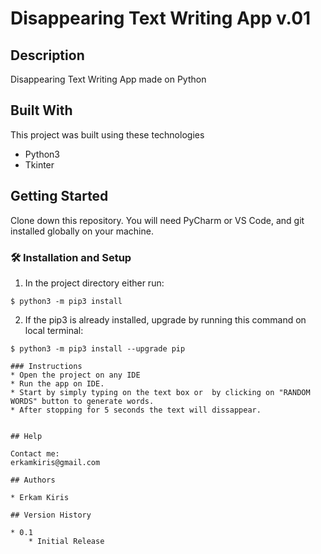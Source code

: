 # Disappearing Text Writing App v.01

## Description

Disappearing Text Writing App made on Python

## Built With
This project was built using these technologies 

- Python3
- Tkinter


## Getting Started

Clone down this repository. You will need PyCharm or VS Code, and git installed globally on your machine.

### 🛠 Installation and Setup

1. In the project directory either run: 

```
$ python3 -m pip3 install 
```

2. If the pip3 is already installed, upgrade by running this command on local terminal: 

```
$ python3 -m pip3 install --upgrade pip
```

```
### Instructions
* Open the project on any IDE
* Run the app on IDE. 
* Start by simply typing on the text box or  by clicking on "RANDOM WORDS" button to generate words.
* After stopping for 5 seconds the text will dissappear.


## Help

Contact me:
erkamkiris@gmail.com

## Authors

* Erkam Kiris 

## Version History

* 0.1
    * Initial Release
